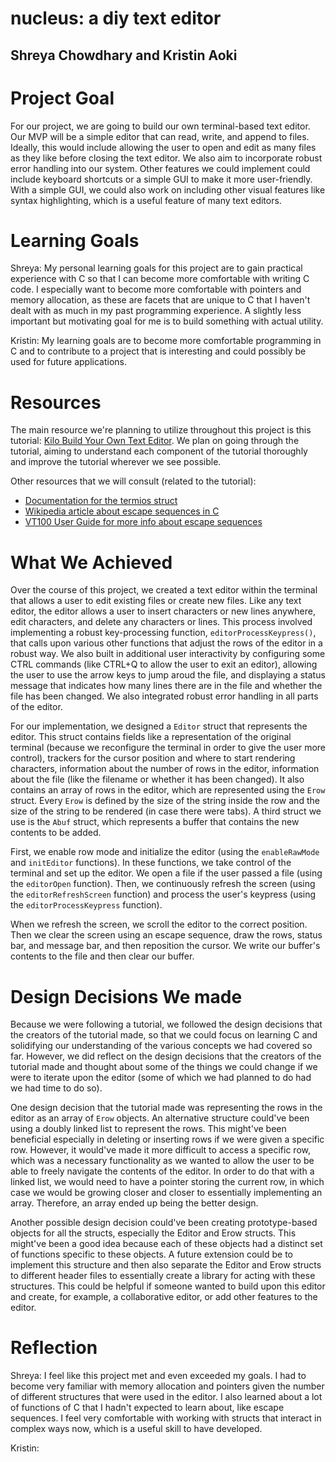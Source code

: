 # nucleus: a diy text editor
## Shreya Chowdhary and Kristin Aoki

# Project Goal

For our project, we are going to build our own terminal-based text editor. Our MVP will be a simple editor that can read, write, and append to files. Ideally, this would include allowing the user to open and edit as many files as they like before closing the text editor. We also aim to incorporate robust error handling into our system. Other features we could implement could include keyboard shortcuts or a simple GUI to make it more user-friendly. With a simple GUI, we could also work on including other visual features like syntax highlighting, which is a useful feature of many text editors.

# Learning Goals

Shreya: My personal learning goals for this project are to gain practical experience with C so that I can become more comfortable with writing C code. I especially want to become more comfortable with pointers and memory allocation, as these are facets that are unique to C that I haven't dealt with as much in my past programming experience. A slightly less important but motivating goal for me is to build something with actual utility.

Kristin: My learning goals are to become more comfortable programming in C and to contribute to a project that is interesting and could possibly be used for future applications.

# Resources

The main resource we're planning to utilize throughout this project is this tutorial: [Kilo Build Your Own Text Editor](https://viewsourcecode.org/snaptoken/kilo/index.html). We plan on going through the tutorial, aiming to understand each component of the tutorial thoroughly and improve the tutorial wherever we see possible.

Other resources that we will consult (related to the tutorial):
* [Documentation for the termios struct](http://man7.org/linux/man-pages/man3/termios.3.html)
* [Wikipedia article about escape sequences in C](https://en.wikipedia.org/wiki/Escape_sequences_in_C)
* [VT100 User Guide for more info about escape sequences](https://vt100.net/docs/vt100-ug/chapter3.html)

# What We Achieved
Over the course of this project, we created a text editor within the terminal that allows a user to edit existing files or create new files. Like any text editor, the editor allows a user to insert characters or new lines anywhere, edit characters, and delete any characters or lines. This process involved implementing a robust key-processing function, `editorProcessKeypress()`, that calls upon various other functions that adjust the rows of the editor in a robust way. We also built in additional user interactivity by configuring some CTRL commands (like CTRL+Q to allow the user to exit an editor), allowing the user to use the arrow keys to jump aroud the file, and displaying a status message that indicates how many lines there are in the file and whether the file has been changed. We also integrated robust error handling in all parts of the editor.

For our implementation, we designed a `Editor` struct that represents the editor. This struct contains fields like a representation of the original terminal (because we reconfigure the terminal in order to give the user more control), trackers for the cursor position and where to start rendering characters, information about the number of rows in the editor, information about the file (like the filename or whether it has been changed). It also contains an array of rows in the editor, which are represented using the `Erow` struct. Every `Erow` is defined by the size of the string inside the row and the size of the string to be rendered (in case there were tabs). A third struct we use is the `Abuf` struct, which represents a buffer that contains the new contents to be added.

First, we enable row mode and initialize the editor (using the `enableRawMode` and `initEditor` functions). In these functions, we take control of the terminal and set up the editor. We open a file if the user passed a file (using the `editorOpen` function). Then, we continuously refresh the screen (using the `editorRefreshScreen` function) and process the user's keypress (using the `editorProcessKeypress` function).

When we refresh the screen, we scroll the editor to the correct position. Then we clear the screen using an escape sequence, draw the rows, status bar, and message bar, and then reposition the cursor. We write our buffer's contents to the file and then clear our buffer.

# Design Decisions We made

Because we were following a tutorial, we followed the design decisions that the creators of the tutorial made, so that we could focus on learning C and solidifying our understanding of the various concepts we had covered so far. However, we did reflect on the design decisions that the creators of the tutorial made and thought about some of the things we could change if we were to iterate upon the editor (some of which we had planned to do had we had time to do so).

One design decision that the tutorial made was representing the rows in the editor as an array of `Erow` objects. An alternative structure could've been using a doubly linked list to represent the rows. This might've been beneficial especially in deleting or inserting rows if we were given a specific row. However, it would've made it more difficult to access a specific row, which was a necessary functionality as we wanted to allow the user to be able to freely navigate the contents of the editor. In order to do that with a linked list, we would need to have a pointer storing the current row, in which case we would be growing closer and closer to essentially implementing an array. Therefore, an array ended up being the better design.

Another possible design decision could've been creating prototype-based objects for all the structs, especially the Editor and Erow structs. This might've been a good idea because each of these objects had a distinct set of functions specific to these objects. A future extension could be to implement this structure and then also separate the Editor and Erow structs to different header files to essentially create a library for acting with these structures. This could be helpful if someone wanted to build upon this editor and create, for example, a collaborative editor, or add other features to the editor.


# Reflection

Shreya: I feel like this project met and even exceeded my goals. I had to become very familiar with memory allocation and pointers given the number of different structures that were used in the editor. I also learned about a lot of functions of C that I hadn't expected to learn about, like escape sequences. I feel very comfortable with working with structs that interact in complex ways now, which is a useful skill to have developed.

Kristin:
